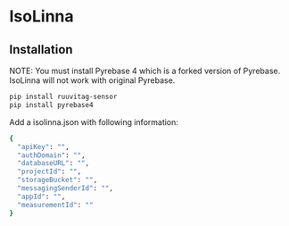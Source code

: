 # IsoLinna

## Installation
NOTE: You must install Pyrebase 4 which is a forked version of Pyrebase. IsoLinna will not work with original Pyrebase.
```sh
pip install ruuvitag-sensor
pip install pyrebase4
```
Add a isolinna.json with following information:
```sh
{
  "apiKey": "",
  "authDomain": "",
  "databaseURL": "",
  "projectId": "",
  "storageBucket": "",
  "messagingSenderId": "",
  "appId": "",
  "measurementId": ""
}
```
